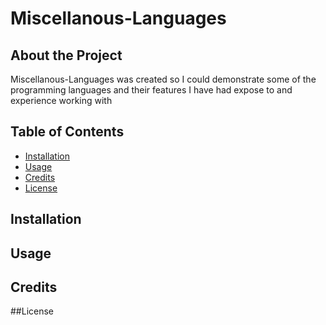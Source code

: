 # Miscellanous-Languages

## About the Project
Miscellanous-Languages was created so I could demonstrate some of the programming languages and their features I have had expose to and experience working with

## Table of Contents
- [Installation](#installation)
- [Usage](#usage)
- [Credits](#cedits)
- [License](#liscense)

## Installation

## Usage

## Credits

##License
